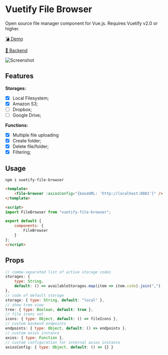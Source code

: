 # Vuetify File Browser

Open source file manager component for Vue.js. Requires Vuetify v2.0 or higher.

[💣 Demo](https://vuetify-file-browser-demo.herokuapp.com/) 

[🚀 Backend](https://github.com/semeniuk/vuetify-file-browser-server)

![Screenshot](https://user-images.githubusercontent.com/15949274/65264191-c6a55c00-db16-11e9-841a-81e3906e5ca7.PNG)

## Features

**Storages:**
- [x] Local Filesystem;
- [x] Amazon S3;
- [ ] Dropbox;
- [ ] Google Drive;

**Functions:**
- [x] Multiple file uploading
- [x] Create folder;
- [x] Delete file/folder;
- [x] Filtering;

## Usage

```
npm i vuetify-file-browser
```

```html
<template>
    <file-browser :axiosConfig="{baseURL: 'http://localhost:8081'}" />
</template>

<script>
import FileBrowser from "vuetify-file-browser";

export default {
    components: {
        FileBrowser
    }
};
</script>
```

## Props

```js
// comma-separated list of active storage codes
storages: {
    type: String,
    default: () => availableStorages.map(item => item.code).join(",")
},
// code of default storage
storage: { type: String, default: "local" },
// show tree view
tree: { type: Boolean, default: true },
// file icons set
icons: { type: Object, default: () => fileIcons },
// custom backend endpoints
endpoints: { type: Object, default: () => endpoints },
// custom axios instance
axios: { type: Function },
// custom configuration for internal axios instance
axiosConfig: { type: Object, default: () => {} }
```